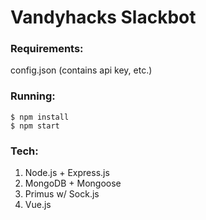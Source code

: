 # Vandyhacks Slackbot

### Requirements:
config.json (contains api key, etc.)

### Running:
```
$ npm install
$ npm start
```

### Tech:
1. Node.js + Express.js
2. MongoDB + Mongoose
3. Primus w/ Sock.js
4. Vue.js
